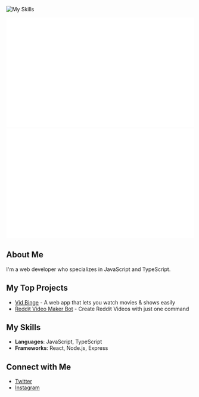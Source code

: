 ![My Skills](https://skillicons.dev/icons?i=js,html,css,php,linux,cloudflare,mysql,mongodb,nodejs,react,nextjs,vite,python)

![](https://raw.githubusercontent.com/joshholly/github-stats/master/generated/overview.svg#gh-dark-mode-only) ![](https://raw.githubusercontent.com/joshholly/github-stats/master/generated/languages.svg#gh-dark-mode-only)

## About Me
I'm a web developer who specializes in JavaScript and TypeScript.

## My Top Projects
- [Vid Binge](https://github.com/joshholly/vidbinge) - A web app that lets you watch movies & shows easily
- [Reddit Video Maker Bot](https://github.com/joshholly/RedditVideoMakerBot) - Create Reddit Videos with just one command

## My Skills
- **Languages**: JavaScript, TypeScript
- **Frameworks**: React, Node.js, Express

## Connect with Me
- [Twitter](https://twitter.com/xss)
- [Instagram](https://instagram.com/wafflehacker)
